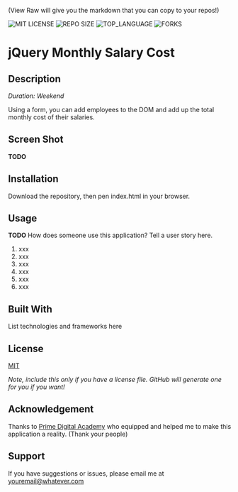 (View Raw will give you the markdown that you can copy to your repos!)


![MIT LICENSE](https://img.shields.io/github/license/julianbooher/the_marketplace.svg?style=flat-square)
![REPO SIZE](https://img.shields.io/github/repo-size/julianbooher/the_marketplace.svg?style=flat-square)
![TOP_LANGUAGE](https://img.shields.io/github/languages/top/julianbooher/the_marketplace.svg?style=flat-square)
![FORKS](https://img.shields.io/github/forks/julianbooher/the_marketplace.svg?style=social)

# jQuery Monthly Salary Cost

## Description

_Duration: Weekend_

Using a form, you can add employees to the DOM and add up the total monthly cost of their salaries.

## Screen Shot

**TODO**

## Installation

Download the repository, then pen index.html in your browser.

## Usage

**TODO**
How does someone use this application? Tell a user story here.

1. xxx
2. xxx
3. xxx
4. xxx
5. xxx
6. xxx


## Built With

List technologies and frameworks here

## License
[MIT](https://choosealicense.com/licenses/mit/)

_Note, include this only if you have a license file. GitHub will generate one for you if you want!_

## Acknowledgement
Thanks to [Prime Digital Academy](www.primeacademy.io) who equipped and helped me to make this application a reality. (Thank your people)

## Support
If you have suggestions or issues, please email me at [youremail@whatever.com](www.google.com)